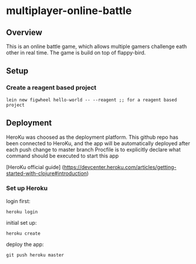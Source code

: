 # multiplayer-online-battle

## Overview

This is an online battle game, which allows multiple gamers challenge eath other in real time. The game is build on top of flappy-bird.

## Setup

### Create a reagent based project
```
lein new figwheel hello-world -- --reagent ;; for a reagent based project 
```

## Deployment

HeroKu was choosed as the deployment platform.
This github repo has been connected to HeroKu, and the app will be automatically deployed after each push change to master branch
Procfile is to explicitly declare what command should be executed to start this app

[HeroKu official guide] (https://devcenter.heroku.com/articles/getting-started-with-clojure#introduction)

### Set up Heroku

login first:

    heroku login

initial set up:

    heroku create

deploy the app:

    git push heroku master

